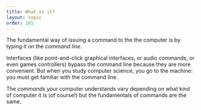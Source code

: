 ```yaml
---
title: What is it?
layout: topic
order: 101
---
```



The fundamental way of issuing a command to the the computer is by
typing it on the _command line_.

Interfaces (like point-and-click graphical interfaces, or audio commands, or
even games controllers) bypass the command line because they are more convenient. But when you study computer science, you go to the machine: you must get familiar with the command line.

The _commands_ your computer understands vary depending on what kind of computer it is (of course!) but the fundamentals of commands are the same.
